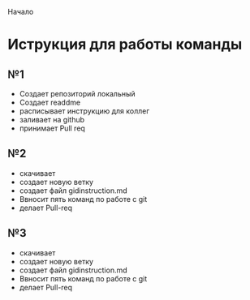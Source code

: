 Начало
# Иструкция для работы команды

## №1
* Создает репозиторий локальный
* Создает readdme
* расписывает инструкцию для коллег
* заливает на github
* принимает Pull req

## №2
* скачивает
* создает новую ветку
* создает файл gidinstruction.md
* Ввносит пять команд по работе с git
* делает Pull-req

## №3
* скачивает
* создает новую ветку
* создает файл gidinstruction.md
* Ввносит пять команд по работе с git
* делает Pull-req

